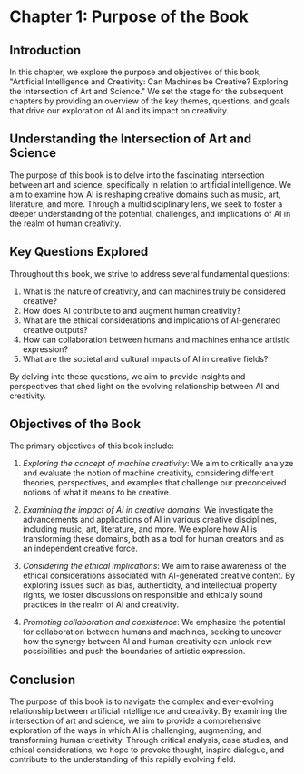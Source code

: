 Chapter 1: Purpose of the Book
==============================

Introduction
------------

In this chapter, we explore the purpose and objectives of this book, "Artificial Intelligence and Creativity: Can Machines be Creative? Exploring the Intersection of Art and Science." We set the stage for the subsequent chapters by providing an overview of the key themes, questions, and goals that drive our exploration of AI and its impact on creativity.

Understanding the Intersection of Art and Science
-------------------------------------------------

The purpose of this book is to delve into the fascinating intersection between art and science, specifically in relation to artificial intelligence. We aim to examine how AI is reshaping creative domains such as music, art, literature, and more. Through a multidisciplinary lens, we seek to foster a deeper understanding of the potential, challenges, and implications of AI in the realm of human creativity.

Key Questions Explored
----------------------

Throughout this book, we strive to address several fundamental questions:

1. What is the nature of creativity, and can machines truly be considered creative?
2. How does AI contribute to and augment human creativity?
3. What are the ethical considerations and implications of AI-generated creative outputs?
4. How can collaboration between humans and machines enhance artistic expression?
5. What are the societal and cultural impacts of AI in creative fields?

By delving into these questions, we aim to provide insights and perspectives that shed light on the evolving relationship between AI and creativity.

Objectives of the Book
----------------------

The primary objectives of this book include:

1. *Exploring the concept of machine creativity*: We aim to critically analyze and evaluate the notion of machine creativity, considering different theories, perspectives, and examples that challenge our preconceived notions of what it means to be creative.

2. *Examining the impact of AI in creative domains*: We investigate the advancements and applications of AI in various creative disciplines, including music, art, literature, and more. We explore how AI is transforming these domains, both as a tool for human creators and as an independent creative force.

3. *Considering the ethical implications*: We aim to raise awareness of the ethical considerations associated with AI-generated creative content. By exploring issues such as bias, authenticity, and intellectual property rights, we foster discussions on responsible and ethically sound practices in the realm of AI and creativity.

4. *Promoting collaboration and coexistence*: We emphasize the potential for collaboration between humans and machines, seeking to uncover how the synergy between AI and human creativity can unlock new possibilities and push the boundaries of artistic expression.

Conclusion
----------

The purpose of this book is to navigate the complex and ever-evolving relationship between artificial intelligence and creativity. By examining the intersection of art and science, we aim to provide a comprehensive exploration of the ways in which AI is challenging, augmenting, and transforming human creativity. Through critical analysis, case studies, and ethical considerations, we hope to provoke thought, inspire dialogue, and contribute to the understanding of this rapidly evolving field.
